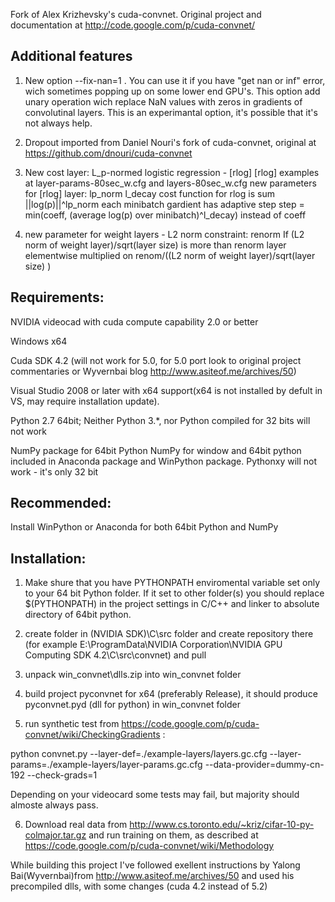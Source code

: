

Fork of Alex Krizhevsky's cuda-convnet. Original project and documentation at http://code.google.com/p/cuda-convnet/

Additional features
--------
1. New option --fix-nan=1 . You can use it if you have "get nan or inf" error, wich sometimes popping up on some lower end GPU's.
This option add unary operation wich replace NaN values with zeros in gradients of convolutinal layers. This is an experimantal option, it's possible that it's not always help.

2. Dropout imported from Daniel Nouri's fork of cuda-convnet, original at https://github.com/dnouri/cuda-convnet

3. New cost layer: L_p-normed logistic regression - [rlog] 
[rlog] examples at layer-params-80sec_w.cfg and layers-80sec_w.cfg 
new parameters for [rlog] layer: 
lp_norm 
l_decay 
cost function for rlog is sum ||log(p)||^lp_norm 
each minibatch gardient has adaptive step 
step = min(coeff, (average log(p) over minibatch)^l_decay)  instead of coeff

4. new parameter for weight layers - L2 norm constraint: 
renorm 
If (L2 norm of weight layer)/sqrt(layer size) is more than renorm 
layer elementwise multiplied on renom/((L2 norm of weight layer)/sqrt(layer size) )


Requirements:
--------------

NVIDIA videocad with cuda compute capability 2.0 or better


Windows x64


Cuda SDK 4.2 (will not work for 5.0, for 5.0 port look to original project commentaries or Wyvernbai blog http://www.asiteof.me/archives/50)

Visual Studio 2008 or later with x64 support(x64 is not installed by defult in VS, may require installation update).

Python 2.7 64bit; Neither Python 3.*, nor Python compiled for 32 bits will not work

NumPy package for 64bit Python
NumPy for window and 64bit python included in Anaconda package and WinPython package. Pythonxy will not work - it's only 32 bit

Recommended:
------------

Install WinPython or Anaconda for both 64bit Python and NumPy

Installation:
-------------

1. Make shure that you have PYTHONPATH enviromental variable set only to your 64 bit Python folder. If it set to other folder(s) you should replace $(PYTHONPATH) in the project settings in C/C++ and linker to absolute directory of 64bit  python.

2. create folder in (NVIDIA SDK)\C\src folder and create repository there
  (for example E:\ProgramData\NVIDIA Corporation\NVIDIA GPU Computing SDK 4.2\C\src\convnet) and pull

3. unpack win_convnet\dlls.zip into win_convnet folder

4. build project pyconvnet for x64 (preferably Release), it should produce pyconvnet.pyd (dll for python) in win_convnet folder

5. run synthetic test from https://code.google.com/p/cuda-convnet/wiki/CheckingGradients :

  python convnet.py --layer-def=./example-layers/layers.gc.cfg --layer-params=./example-layers/layer-params.gc.cfg --data-provider=dummy-cn-192 --check-grads=1

  Depending on your videocard some tests may fail, but majority should almoste always pass.
  
6. Download real data from http://www.cs.toronto.edu/~kriz/cifar-10-py-colmajor.tar.gz and run training on them, as described at 
https://code.google.com/p/cuda-convnet/wiki/Methodology



While building this project I've followed exellent instructions by Yalong Bai(Wyvernbai)from  http://www.asiteof.me/archives/50 and used his precompiled dlls, with some changes (cuda 4.2 instead of 5.2)
